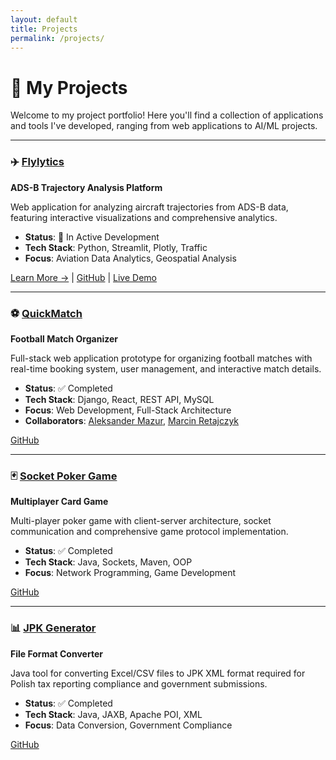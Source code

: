 ```yaml
---
layout: default
title: Projects
permalink: /projects/
---
```


# 🚀 My Projects

Welcome to my project portfolio! Here you'll find a collection of applications and tools I've developed, ranging from web applications to AI/ML projects.

---

### ✈️ [Flylytics](./flylytics/)
**ADS-B Trajectory Analysis Platform**

Web application for analyzing aircraft trajectories from ADS-B data, featuring interactive visualizations and comprehensive analytics.

- **Status**: 🚧 In Active Development
- **Tech Stack**: Python, Streamlit, Plotly, Traffic
- **Focus**: Aviation Data Analytics, Geospatial Analysis

[Learn More →](./flylytics/) | [GitHub](https://github.com/mstrzezon/flylytics) | [Live Demo](https://flylytics.streamlit.app)

---

### ⚽ [QuickMatch](https://github.com/TripleM-MMM/QuickMatch)
**Football Match Organizer**

Full-stack web application prototype for organizing football matches with real-time booking system, user management, and interactive match details. 

- **Status**: ✅ Completed
- **Tech Stack**: Django, React, REST API, MySQL
- **Focus**: Web Development, Full-Stack Architecture
- **Collaborators**: [Aleksander Mazur](https://github.com/Aleksander2a), [Marcin Retajczyk](https://github.com/RETAJD)

[GitHub](https://github.com/TripleM-MMM/QuickMatch)

---

### 🃏 [Socket Poker Game](https://github.com/mstrzezon/Poker)
**Multiplayer Card Game**

Multi-player poker game with client-server architecture, socket communication and comprehensive game protocol implementation.

- **Status**: ✅ Completed
- **Tech Stack**: Java, Sockets, Maven, OOP
- **Focus**: Network Programming, Game Development

[GitHub](https://github.com/mstrzezon/Poker)

---

### 📊 [JPK Generator](https://github.com/mstrzezon/generator_jpk)
**File Format Converter**

Java tool for converting Excel/CSV files to JPK XML format required for Polish tax reporting compliance and government submissions.

- **Status**: ✅ Completed
- **Tech Stack**: Java, JAXB, Apache POI, XML
- **Focus**: Data Conversion, Government Compliance

[GitHub](https://github.com/mstrzezon/generator_jpk)

<style>
.projects-showcase {
  margin: 2rem 0;
}

.projects-showcase h3 {
  color: #2c3e50;
  margin-bottom: 0.5rem;
}

.projects-showcase h3 a {
  text-decoration: none;
  color: inherit;
}

.projects-showcase h3 a:hover {
  color: #667eea;
}

.tech-categories {
  display: grid;
  grid-template-columns: repeat(auto-fit, minmax(250px, 1fr));
  gap: 1.5rem;
  margin: 2rem 0;
}

.tech-categories h3 {
  color: #495057;
  font-size: 1.1rem;
  margin-bottom: 1rem;
  padding-bottom: 0.5rem;
  border-bottom: 2px solid #667eea;
}

.tech-categories ul {
  list-style: none;
  padding: 0;
}

.tech-categories li {
  padding: 0.5rem 0;
  border-bottom: 1px solid #e9ecef;
}

.tech-categories li:last-child {
  border-bottom: none;
}

.tech-categories strong {
  color: #2c3e50;
}

.projects-footer {
  background: #f8f9fa;
  padding: 2rem;
  border-radius: 8px;
  text-align: center;
  margin: 3rem 0;
  border-left: 4px solid #667eea;
}

.footer-actions {
  margin-top: 1.5rem;
  display: flex;
  gap: 1rem;
  justify-content: center;
  flex-wrap: wrap;
}

.btn {
  display: inline-block;
  padding: 10px 20px;
  border-radius: 6px;
  text-decoration: none;
  font-weight: 500;
  transition: all 0.3s ease;
}

.btn-primary {
  background: #667eea;
  color: white;
}

.btn-primary:hover {
  background: #5a6fd8;
  transform: translateY(-2px);
  text-decoration: none;
  color: white;
}

.btn-outline {
  background: transparent;
  color: #667eea;
  border: 2px solid #667eea;
}

.btn-outline:hover {
  background: #667eea;
  color: white;
  transform: translateY(-2px);
  text-decoration: none;
}

@media (max-width: 768px) {
  .footer-actions {
    flex-direction: column;
    align-items: center;
  }
  
  .tech-categories {
    grid-template-columns: 1fr;
  }
}
</style>